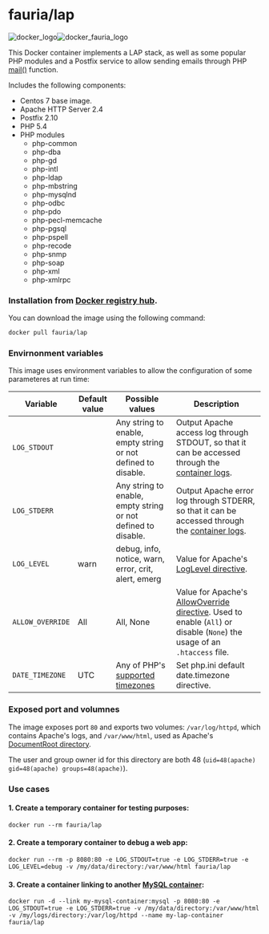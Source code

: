 # fauria/lap

![docker_logo](https://googledrive.com/host/0B7q6BLMXak9VfkpQY3YzNldlSmtxRTZCMEtEVlhhR3QtMFc3aEYzVzA5YlM5MWw5OXhqV0U/docker_139x115.png)![docker_fauria_logo](https://googledrive.com/host/0B7q6BLMXak9VfkpQY3YzNldlSmtxRTZCMEtEVlhhR3QtMFc3aEYzVzA5YlM5MWw5OXhqV0U/docker_fauria_161x115.png)

This Docker container implements a LAP stack, as well as some popular PHP modules and a Postfix service to allow sending emails through PHP [mail()](http://php.net/manual/en/function.mail.php) function.

Includes the following components:

 * Centos 7 base image.
 * Apache HTTP Server 2.4
 * Postfix 2.10
 * PHP 5.4
 * PHP modules
 	* php-common
	* php-dba
	* php-gd
	* php-intl
	* php-ldap
	* php-mbstring
	* php-mysqlnd
	* php-odbc
	* php-pdo
	* php-pecl-memcache
	* php-pgsql
	* php-pspell
	* php-recode
	* php-snmp
	* php-soap
	* php-xml
	* php-xmlrpc

### Installation from [Docker registry hub](https://registry.hub.docker.com/u/fauria/lap/).

You can download the image using the following command:

```bash
docker pull fauria/lap
```

### Envirnonment variables

This image uses environment variables to allow the configuration of some parameteres at run time:

Variable | Default value | Possible values | Description
--- | --- | --- | ---
`LOG_STDOUT` |  | Any string to enable, empty string or not defined to disable. | Output Apache access log through STDOUT, so that it can be accessed through the [container logs](https://docs.docker.com/reference/commandline/logs/).
`LOG_STDERR` |  | Any string to enable, empty string or not defined to disable. | Output Apache error log through STDERR, so that it can be accessed through the [container logs](https://docs.docker.com/reference/commandline/logs/).
`LOG_LEVEL` | warn | debug, info, notice, warn, error, crit, alert, emerg | Value for Apache's [LogLevel directive](http://httpd.apache.org/docs/2.4/en/mod/core.html#loglevel).
`ALLOW_OVERRIDE` | All | All, None | Value for Apache's [AllowOverride directive](http://httpd.apache.org/docs/2.4/en/mod/core.html#allowoverride). Used to enable (`All`) or disable (`None`) the usage of an `.htaccess` file.
`DATE_TIMEZONE` | UTC | Any of PHP's [supported timezones](http://php.net/manual/en/timezones.php) | Set php.ini default date.timezone directive.

### Exposed port and volumnes

The image exposes port `80` and exports two volumes: `/var/log/httpd`, which contains Apache's logs, and `/var/www/html`, used as Apache's [DocumentRoot directory](http://httpd.apache.org/docs/2.4/en/mod/core.html#documentroot). 

The user and group owner id for this directory are both 48 (`uid=48(apache) gid=48(apache) groups=48(apache)`).

### Use cases

#### 1. Create a temporary container for testing purposes:
`docker run --rm fauria/lap`

#### 2. Create a temporary container to debug a web app:
`docker run --rm -p 8080:80 -e LOG_STDOUT=true -e LOG_STDERR=true -e LOG_LEVEL=debug -v /my/data/directory:/var/www/html fauria/lap`

#### 3. Create a container linking to another [MySQL container](https://registry.hub.docker.com/_/mysql/):
`docker run -d --link my-mysql-container:mysql -p 8080:80 -e LOG_STDOUT=true -e LOG_STDERR=true -v /my/data/directory:/var/www/html -v /my/logs/directory:/var/log/httpd --name my-lap-container fauria/lap`
